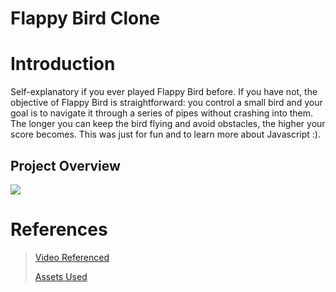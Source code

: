 # Flappy Bird Clone

# Introduction
Self-explanatory if you ever played Flappy Bird before. If you have not, the objective of Flappy Bird is straightforward: you control a small bird and your goal is to navigate it through a series of pipes without crashing into them. The longer you can keep the bird flying and avoid obstacles, the higher your score becomes. This was just for fun and to learn more about Javascript :).

## Project Overview
![](https://imgur.com/a/7dShkZC.gif)

# References
> [Video Referenced](https://www.youtube.com/watch?v=jj5ADM2uywg)
> 
> [Assets Used](https://github.com/samuelcust/flappy-bird-assets)
